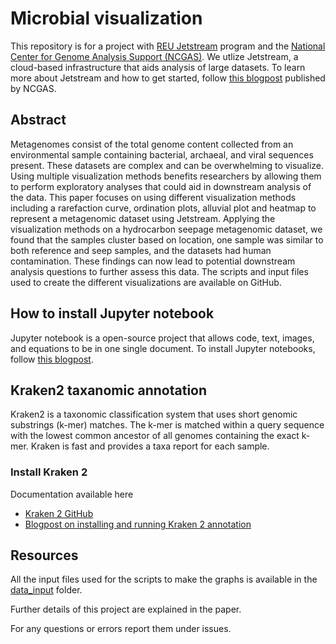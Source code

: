 # Microbial visualization
This repository is for a project with [REU Jetstream](https://jetstream-cloud.org/research/reu.php) program and the [National Center for Genome Analysis Support (NCGAS)](https://ncgas.org/). We utlize Jetstream, a cloud-based infrastructure that aids analysis of large datasets. To learn more about Jetstream and how to get started, follow [this blogpost](https://blogs.iu.edu/ncgas/2017/10/18/getting-started-on-jetstream/) published by NCGAS.   

## Abstract
Metagenomes consist of the total genome content collected from an environmental sample containing bacterial, archaeal, and viral sequences present. These datasets are complex and can be overwhelming to visualize. Using multiple visualization methods benefits researchers by allowing them to perform exploratory analyses that could aid in downstream analysis of the data. This paper focuses on using different visualization methods including a rarefaction curve, ordination plots, alluvial plot and heatmap to represent a metagenomic dataset using Jetstream. Applying the visualization methods on a hydrocarbon seepage metagenomic dataset, we found that the samples cluster based on location, one sample was similar to both reference and seep samples, and the datasets had human contamination. These findings can now lead to potential downstream analysis questions to further assess this data. The scripts and input files used to create the different visualizations are available on GitHub.

## How to install Jupyter notebook
Jupyter notebook is a open-source project that allows code, text, images, and equations to be in one single document. To install Jupyter notebooks, follow [this blogpost](https://blogs.iu.edu/ncgas/2020/06/15/installing-jupyter-notebook-on-jetstream/).

## Kraken2 taxanomic annotation 

Kraken2 is a taxonomic classification system that uses short genomic substrings (k-mer) matches. The k-mer is matched within a query sequence with the lowest common ancestor of all genomes containing the exact k-mer. Kraken is fast and provides a taxa report for each sample.

### Install Kraken 2

Documentation available here 
- [Kraken 2 GitHub](https://github.com/DerrickWood/kraken2/wiki)
- [Blogpost on installing and running Kraken 2 annotation](https://blogs.iu.edu/ncgas/2019/09/24/taxa-annotation-for-shotgun-sequenced-metagenomic-data/)

## Resources

All the input files used for the scripts to make the graphs is available in the [data_input](https://github.com/hleffler/Microbial-visualization/tree/master/input_data) folder.

Further details of this project are explained in the paper.

For any questions or errors report them under issues.
